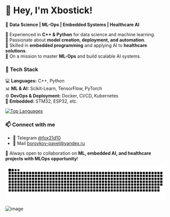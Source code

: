 # 👋 Hey, I'm Xbostick!

🚀 **Data Science | ML-Ops | Embedded Systems | Healthcare AI**  

🔹 Experienced in **C++ & Python** for data science and machine learning.  
🔹 Passionate about **model creation, deployment, and automation**.  
🔹 Skilled in **embedded programming** and applying AI to **healthcare solutions**.  
🔹 On a mission to master **ML-Ops** and build scalable AI systems.  

### 🔧 Tech Stack  
💻 **Languages:** C++, Python  
📊 **ML & AI:** Scikit-Learn, TensorFlow, PyTorch  
⚙️ **DevOps & Deployment:** Docker, CI/CD, Kubernetes  
📡 **Embedded:** STM32, ESP32, etc.

<a href="https://github.com/itzashoffcl"><img alt="Top Languages" src="https://github-readme-stats.vercel.app/api/top-langs?username=Xbostick&show_icons=true&locale=en&layout=donut&theme=github_dark"></a>


### 📫 Connect with me  
- 💼 Telegram [@fox21d10](https://t.me/fox21d10)
- 📝 Mail borovkov-pavel@yandex.ru

🚀 Always open to collaboration on **ML, embedded AI, and healthcare projects with MLOps opportunity**!  

<picture>
  <source media="(prefers-color-scheme: dark)" srcset="https://raw.githubusercontent.com/platane/platane/output/github-contribution-grid-snake-dark.svg">
  <source media="(prefers-color-scheme: light)" srcset="https://raw.githubusercontent.com/platane/platane/output/github-contribution-grid-snake.svg">
  <img alt="github contribution grid snake animation" src="https://raw.githubusercontent.com/platane/platane/output/github-contribution-grid-snake.svg">
</picture>


![image](https://github.com/user-attachments/assets/dca69a66-cd45-4eae-91fa-7514f79cbcc6)



<!--
**Xbostick/Xbostick** is a ✨ _special_ ✨ repository because its `README.md` (this file) appears on your GitHub profile.

Here are some ideas to get you started:

- 🔭 I’m currently working on ...
- 🌱 I’m currently learning ...
- 👯 I’m looking to collaborate on ...
- 🤔 I’m looking for help with ...
- 💬 Ask me about ...
- 📫 How to reach me: ...
- 😄 Pronouns: ...
- ⚡ Fun fact: ...
-->
